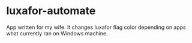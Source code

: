 # luxafor-automate
App written for my wife.  It changes luxafor flag color depending on apps what currently ran on Windows machine.
